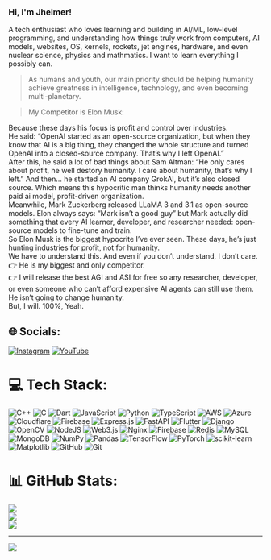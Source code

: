 ### Hi, I'm Jheimer!

A tech enthusiast who loves learning and building in AI/ML, low-level programming, and understanding how things truly work from computers, AI models, websites, OS, kernels, rockets, jet engines, hardware, and even nuclear science, physics and mathmatics.
I want to learn everything I possibly can.

> As humans and youth, our main priority should be helping humanity achieve greatness in intelligence, technology, and even becoming multi-planetary.

> My Competitor is Elon Musk:

Because these days his focus is profit and control over industries.<br>
He said: “OpenAI started as an open-source organization, but when they know that AI is a big thing, they changed the whole structure and turned OpenAI into a closed-source company. That’s why I left OpenAI.”<br>
After this, he said a lot of bad things about Sam Altman: “He only cares about profit, he well destory humanity. I care about humanity, that’s why I left.”
And then… he started an AI company GrokAI, but it’s also closed source. Which means this hypocritic man thinks humanity needs another paid ai model, profit-driven organization.<br>
Meanwhile, Mark Zuckerberg released LLaMA 3 and 3.1 as open-source models. Elon always says: “Mark isn’t a good guy” but Mark actually did something that every AI learner, developer, and researcher needed: open-source models to fine-tune and train.<br>
So Elon Musk is the biggest hypocrite I’ve ever seen. These days, he’s just hunting industries for profit, not for humanity.<br>
We have to understand this. And even if you don’t understand, I don’t care.<br>
👉 He is my biggest and only competitor.<br>
👉 I will release the best AGI and ASI for free so any researcher, developer, or even someone who can’t afford expensive AI agents can still use them.<br>
He isn’t going to change humanity.<br>
But, I will. 100%, Yeah.<br>


## 🌐 Socials:
[![Instagram](https://img.shields.io/badge/Instagram-%23E4405F.svg?logo=Instagram&logoColor=white)](https://instagram.com/https://www.instagram.com/storyof.jheimer/) [![YouTube](https://img.shields.io/badge/YouTube-%23FF0000.svg?logo=YouTube&logoColor=white)](https://youtube.com/@https://www.youtube.com/@unplugged-officially) 

# 💻 Tech Stack:
![C++](https://img.shields.io/badge/c++-%2300599C.svg?style=for-the-badge&logo=c%2B%2B&logoColor=white) ![C](https://img.shields.io/badge/c-%2300599C.svg?style=for-the-badge&logo=c&logoColor=white) ![Dart](https://img.shields.io/badge/dart-%230175C2.svg?style=for-the-badge&logo=dart&logoColor=white) ![JavaScript](https://img.shields.io/badge/javascript-%23323330.svg?style=for-the-badge&logo=javascript&logoColor=%23F7DF1E) ![Python](https://img.shields.io/badge/python-3670A0?style=for-the-badge&logo=python&logoColor=ffdd54) ![TypeScript](https://img.shields.io/badge/typescript-%23007ACC.svg?style=for-the-badge&logo=typescript&logoColor=white) ![AWS](https://img.shields.io/badge/AWS-%23FF9900.svg?style=for-the-badge&logo=amazon-aws&logoColor=white) ![Azure](https://img.shields.io/badge/azure-%230072C6.svg?style=for-the-badge&logo=microsoftazure&logoColor=white) ![Cloudflare](https://img.shields.io/badge/Cloudflare-F38020?style=for-the-badge&logo=Cloudflare&logoColor=white) ![Firebase](https://img.shields.io/badge/firebase-%23039BE5.svg?style=for-the-badge&logo=firebase) ![Express.js](https://img.shields.io/badge/express.js-%23404d59.svg?style=for-the-badge&logo=express&logoColor=%2361DAFB) ![FastAPI](https://img.shields.io/badge/FastAPI-005571?style=for-the-badge&logo=fastapi) ![Flutter](https://img.shields.io/badge/Flutter-%2302569B.svg?style=for-the-badge&logo=Flutter&logoColor=white) ![Django](https://img.shields.io/badge/django-%23092E20.svg?style=for-the-badge&logo=django&logoColor=white) ![OpenCV](https://img.shields.io/badge/opencv-%23white.svg?style=for-the-badge&logo=opencv&logoColor=white) ![NodeJS](https://img.shields.io/badge/node.js-6DA55F?style=for-the-badge&logo=node.js&logoColor=white) ![Web3.js](https://img.shields.io/badge/web3.js-F16822?style=for-the-badge&logo=web3.js&logoColor=white) ![Nginx](https://img.shields.io/badge/nginx-%23009639.svg?style=for-the-badge&logo=nginx&logoColor=white) ![Firebase](https://img.shields.io/badge/firebase-a08021?style=for-the-badge&logo=firebase&logoColor=ffcd34) ![Redis](https://img.shields.io/badge/redis-%23DD0031.svg?style=for-the-badge&logo=redis&logoColor=white) ![MySQL](https://img.shields.io/badge/mysql-4479A1.svg?style=for-the-badge&logo=mysql&logoColor=white) ![MongoDB](https://img.shields.io/badge/MongoDB-%234ea94b.svg?style=for-the-badge&logo=mongodb&logoColor=white) ![NumPy](https://img.shields.io/badge/numpy-%23013243.svg?style=for-the-badge&logo=numpy&logoColor=white) ![Pandas](https://img.shields.io/badge/pandas-%23150458.svg?style=for-the-badge&logo=pandas&logoColor=white) ![TensorFlow](https://img.shields.io/badge/TensorFlow-%23FF6F00.svg?style=for-the-badge&logo=TensorFlow&logoColor=white) ![PyTorch](https://img.shields.io/badge/PyTorch-%23EE4C2C.svg?style=for-the-badge&logo=PyTorch&logoColor=white) ![scikit-learn](https://img.shields.io/badge/scikit--learn-%23F7931E.svg?style=for-the-badge&logo=scikit-learn&logoColor=white) ![Matplotlib](https://img.shields.io/badge/Matplotlib-%23ffffff.svg?style=for-the-badge&logo=Matplotlib&logoColor=black) ![GitHub](https://img.shields.io/badge/github-%23121011.svg?style=for-the-badge&logo=github&logoColor=white) ![Git](https://img.shields.io/badge/git-%23F05033.svg?style=for-the-badge&logo=git&logoColor=white)
# 📊 GitHub Stats:
![](https://github-readme-stats.vercel.app/api?username=jheimer-learning&theme=dark&hide_border=false&include_all_commits=false&count_private=false)<br/>
![](https://nirzak-streak-stats.vercel.app/?user=jheimer-learning&theme=dark&hide_border=false)<br/>
![](https://github-readme-stats.vercel.app/api/top-langs/?username=jheimer-learning&theme=dark&hide_border=false&include_all_commits=false&count_private=false&layout=compact)

---
[![](https://visitcount.itsvg.in/api?id=jheimer-learning&icon=0&color=0)](https://visitcount.itsvg.in)

<!-- Proudly created with GPRM ( https://gprm.itsvg.in ) -->

